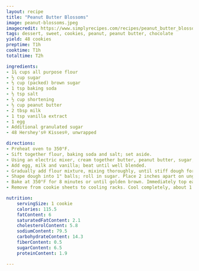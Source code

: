 ```yaml
---
layout: recipe
title: "Peanut Butter Blossoms"
image: peanut-blossoms.jpeg
imagecredit: https://www.simplyrecipes.com/recipes/peanut_butter_blossoms/
tags: dessert, sweet, cookies, peanut, peanut butter, chocolate
yield: 48 cookies
preptime: T1h
cooktime: T1h
totaltime: T2h

ingredients:
- 1¾ cups all purpose flour
- ½ cup sugar
- ½ cup (packed) brown sugar
- 1 tsp baking soda
- ½ tsp salt
- ½ cup shortening
- ½ cup peanut butter
- 2 tbsp milk
- 1 tsp vanilla extract
- 1 egg
- Additional granulated sugar
- 48 Hershey's® Kisses®, unwrapped

directions:
- Preheat oven to 350°F.
- Sift together flour, baking soda and salt; set aside.
- Using an electric mixer, cream together butter, peanut butter, sugar, and brown sugar until fluffy.
- Add egg, milk and vanilla; beat until well blended.
- Gradually add flour mixture, mixing thoroughly, until stiff dough forms. If the dough is very soft, refrigerate for about 1 hour.
- Shape dough into 1" balls; roll in sugar. Place 2 inches apart on ungreased cookie sheets.
- Bake at 350°F for 8 minutes or until golden brown. Immediately top each cookie with 1 milk chocolate candy, pressing down firmly so cookie cracks around edge; return cookies to oven for an additional 2 minutes.
- Remove from cookie sheets to cooling racks. Cool completely, about 1 hour or until chocolate is set.

nutrition:
    servingSize: 1 cookie
    calories: 115.5
    fatContent: 6
    saturatedFatContent: 2.1
    cholesterolContent: 5.8
    sodiumContent: 79.5
    carbohydrateContent: 14.3
    fiberContent: 0.5
    sugarContent: 6.5
    proteinContent: 1.9

---
```

